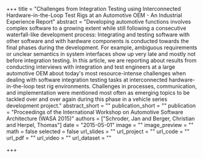 +++
title = "Challenges from Integration Testing using Interconnected Hardware-in-the-Loop Test Rigs at an Automotive OEM - An Industrial Experience Report"
abstract = "Developing automotive functions involves complex software to a growing extent while still following a consecutive waterfall-like development process: Integrating and testing software with other software and with hardware components is conducted towards the final phases during the development. For example, ambiguous requirements or unclear semantics in system interfaces show up very late and mostly not before integration testing. In this article, we are reporting about results from conducting interviews with integration and test engineers at a large automotive OEM about today's most resource-intense challenges when dealing with software integration testing tasks at interconnected hardware-in-the-loop test rig environments. Challenges in processes, communication, and implementation were mentioned most often as emerging topics to be tackled over and over again during this phase in a vehicle series development project."
abstract_short = ""
publication_short = ""
publication = "Proceedings of the International Workshop on Automotive Software Architecture (WASA 2015)"
authors = ["Schroder, Jan and Berger, Christian and Herpel, Thomas"]
date = "2015-05-01"
image = ""
image_preview = ""
math = false
selected = false
url_slides = ""
url_project = ""
url_code = ""
url_pdf = ""
url_video = ""
url_dataset = ""

+++
